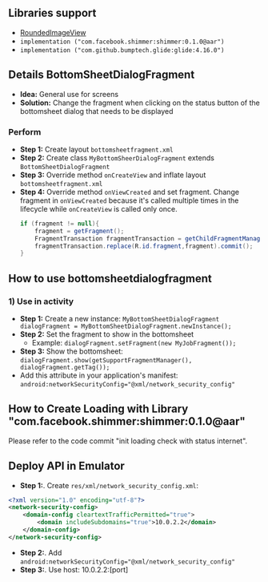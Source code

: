 ## Libraries support

- [RoundedImageView](https://github.com/vinc3m1/RoundedImageView)
- `implementation ("com.facebook.shimmer:shimmer:0.1.0@aar")`
- `implementation ("com.github.bumptech.glide:glide:4.16.0")`

## Details BottomSheetDialogFragment

- **Idea:** General use for screens
- **Solution:** Change the fragment when clicking on the status button of the bottomsheet dialog that needs to be displayed

### Perform

- **Step 1:** Create layout `bottomsheetfragment.xml`
- **Step 2:** Create class `MyBottomSheerDialogFragment` extends `BottomSheetDialogFragment`
- **Step 3:** Override method `onCreateView` and inflate layout `bottomsheetfragment.xml`
- **Step 4:** Override method `onViewCreated` and set fragment. Change fragment in `onViewCreated` because it's called multiple times in the lifecycle while `onCreateView` is called only once.
  ```java
  if (fragment != null){
      fragment = getFragment();
      FragmentTransaction fragmentTransaction = getChildFragmentManager().beginTransaction();
      fragmentTransaction.replace(R.id.fragment,fragment).commit();
  }

## How to use bottomsheetdialogfragment
### 1) Use in activity
- **Step 1:** Create a new instance: `MyBottomSheetDialogFragment dialogFragment = MyBottomSheetDialogFragment.newInstance();`
- **Step 2:** Set the fragment to show in the bottomsheet
  - Example: `dialogFragment.setFragment(new MyJobFragment());`
- **Step 3:** Show the bottomsheet: `dialogFragment.show(getSupportFragmentManager(), dialogFragment.getTag());`
- Add this attribute in your application's manifest: `android:networkSecurityConfig="@xml/network_security_config"`

## How to Create Loading with Library "com.facebook.shimmer:shimmer:0.1.0@aar"

Please refer to the code commit "init loading check with status internet".

## Deploy API in Emulator

- **Step 1:**. Create `res/xml/network_security_config.xml`:
```xml
<?xml version="1.0" encoding="utf-8"?>
<network-security-config>
    <domain-config cleartextTrafficPermitted="true">
        <domain includeSubdomains="true">10.0.2.2</domain>
    </domain-config>
</network-security-config>
```

- **Step 2:**. Add `android:networkSecurityConfig="@xml/network_security_config"`
- **Step 3:**. Use host: 10.0.2.2:[port]



